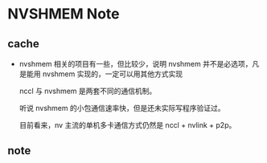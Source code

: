 # NVSHMEM Note

## cache

* nvshmem 相关的项目有一些，但比较少，说明 nvshmem 并不是必选项，凡是能用 nvshmem 实现的，一定可以用其他方式实现

    nccl 与 nvshmem 是两套不同的通信机制。

    听说 nvshmem 的小包通信速率快，但是还未实际写程序验证过。

    目前看来，nv 主流的单机多卡通信方式仍然是 nccl + nvlink + p2p。

## note